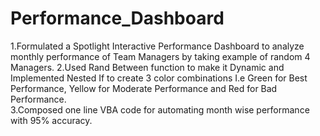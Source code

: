 # Performance_Dashboard
1.Formulated a Spotlight Interactive Performance Dashboard to analyze monthly performance of Team Managers by taking example of random 4 
  Managers. 
2.Used Rand Between function to make it Dynamic and Implemented Nested If to create 3 color combinations I.e Green for Best Performance, 
  Yellow for Moderate Performance and Red for Bad Performance.  
3.Composed one line VBA code for automating month wise performance with 95% accuracy. 
